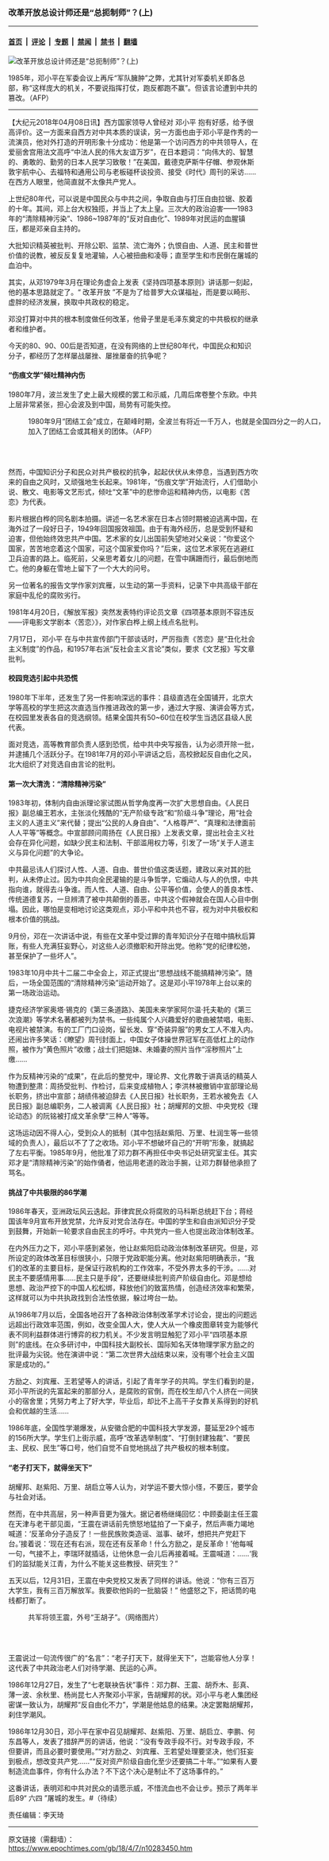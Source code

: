 ### 改革开放总设计师还是“总扼制师”？(上)

---

#### [首页](../../../..?n10283450) &nbsp;|&nbsp; [评论](../../../../../epoch-comment?n10283450) &nbsp;|&nbsp; [专题](../../../../../epoch-special?n10283450) &nbsp;|&nbsp; [禁闻](../../../../../epoch-news?n10283450) &nbsp;|&nbsp; [禁书](../../../../../books?n10283450) &nbsp;|&nbsp; [翻墙](https://github.com/gfw-breaker/nogfw/blob/master/README.md?n10283450)


<div><img alt="改革开放总设计师还是“总扼制师”？(上)" class="attachment-djy_600_400 size-djy_600_400 wp-post-image" src="https://i.epochtimes.com/assets/uploads/2015/12/1512191305122403-600x400.jpg"/>
<div class="caption">
 <p>
  1985年，邓小平在军委会议上再斥“军队臃肿”之弊，尤其针对军委机关即各总部，称“这样庞大的机关，不要说指挥打仗，跑反都跑不赢”。但该言论遭到中共的篡改。（AFP）
 </p>
</div></div><hr/><div class="post_content" id="artbody" itemprop="articleBody">
 <!-- article content begin -->
 <p>
  【大纪元2018年04月08日讯】西方国家领导人曾经对
  <ok href="https://www.epochtimes.com/gb/tag/%E9%82%93%E5%B0%8F%E5%B9%B3.html">
   邓小平
  </ok>
  抱有好感，给予很高评价。这一方面来自西方对中共本质的误读，另一方面也由于邓小平是作秀的一流演员，他对外打造的开明形象十分成功：他是第一个访问西方的中共领导人，在爱丽舍宫用法文高呼“中法人民的伟大友谊万岁”，在日本题词：“向伟大的、智慧的、勇敢的、勤劳的日本人民学习致敬！”在美国，戴德克萨斯牛仔帽、参观休斯敦宇航中心、去福特和通用公司与老板碰杯谈投资、接受《时代》周刊的采访……在西方人眼里，他简直就不太像共产党人。
 </p>
 <p>
  上世纪80年代，可以说是中国民众与中共之间，争取自由与打压自由拉锯、胶着的十年。其间，邓上台大权独揽，并当上了太上皇。三次大的政治迫害——1983年的“清除精神污染”、1986~1987年的“反对自由化”、1989年对民运的血腥镇压，都是邓亲自主持的。
 </p>
 <p>
  大批知识精英被批判、开除公职、监禁、流亡海外；仇恨自由、人道、民主和普世价值的说教，被反反复复地灌输，人心被扭曲和凌辱；直至学生和市民倒在屠城的血泊中。
 </p>
 <p>
  其实，从邓1979年3月在理论务虚会上发表《坚持四项基本原则》讲话那一刻起，他的基本思路就定了。“
  <ok href="https://www.epochtimes.com/gb/tag/%E6%94%B9%E9%9D%A9%E5%BC%80%E6%94%BE.html">
   改革开放
  </ok>
  ”不是为了给普罗大众谋福祉，而是要以畸形、虚胖的经济发展，换取中共政权的稳定。
 </p>
 <p>
  邓没打算对中共的根本制度做任何改革，他骨子里是毛泽东奠定的中共极权的继承者和维护者。
 </p>
 <p>
  今天的80、90、00后是否知道，在没有网络的上世纪80年代，中国民众和知识分子，都经历了怎样屡战屡挫、屡挫屡奋的抗争呢？
 </p>
 <h4>
  “伤痕文学”倾吐精神内伤
 </h4>
 <p>
  1980年7月，波兰发生了史上最大规模的罢工和示威，几周后席卷整个东欧。中共上层非常紧张，担心会波及到中国，局势有可能失控。
 </p>
 <figure aria-describedby="caption-attachment-5749639" class="wp-caption aligncenter" id="attachment_5749639" style="width: 600px">
  <ok href="https://i.epochtimes.com/assets/uploads/2014/07/1407071108331944.jpg" target="_blank">
   <img alt="" class="wp-image-5749639 size-large" src="https://i.epochtimes.com/assets/uploads/2014/07/1407071108331944-600x416.jpg"/>
  </ok>
  <br/><figcaption class="wp-caption-text" id="caption-attachment-5749639">
   1980年9月“团结工会”成立，在颠峰时期，全波兰有将近一千万人，也就是全国四分之一的人口，加入了团结工会或其相关的团体。（AFP）
  </figcaption><br/>
 </figure><br/>
 <p>
  然而，中国知识分子和民众对共产极权的抗争，起起伏伏从未停息，当遇到西方吹来的自由之风时，又顽强地生长起来。1981年，“伤痕文学”开始流行，人们借助小说、散文、电影等文艺形式，倾吐“文革”中的悲惨命运和精神内伤，以电影《苦恋》为代表。
 </p>
 <p>
  影片根据白桦的同名剧本拍摄。讲述一名艺术家在日本占领时期被迫逃离中国，在海外过了一段好日子，1949年回国报效祖国。由于有海外经历，总是受到怀疑和迫害，但他始终效忠共产中国。艺术家的女儿出国前失望地对父亲说：“你爱这个国家，苦苦地恋着这个国家，可这个国家爱你吗？”后来，这位艺术家死在逃避红卫兵迫害的路上。临死前，父亲思考着女儿的问题，在雪中蹒跚而行，最后倒地而亡。他的身躯在雪地上留下了一个大大的问号。
 </p>
 <p>
  另一位著名的报告文学作家刘宾雁，以生动的第一手资料，记录下中共高级干部在家庭中乱伦的腐败劣行。
 </p>
 <p>
  1981年4月20日，《解放军报》突然发表特约评论员文章《四项基本原则不容违反——评电影文学剧本〈苦恋〉》，对作家白桦上纲上线点名批判。
 </p>
 <p>
  7月17日，
  <ok href="https://www.epochtimes.com/gb/tag/%E9%82%93%E5%B0%8F%E5%B9%B3.html">
   邓小平
  </ok>
  在与中共宣传部门干部谈话时，严厉指责《苦恋》是“丑化社会主义制度”的作品，和1957年右派“反社会主义言论”类似，要求《文艺报》写文章批判。
 </p>
 <h4>
  校园竞选引起中共恐慌
 </h4>
 <p>
  1980年下半年，还发生了另一件影响深远的事件：县级直选在全国铺开，北京大学等高校的学生把这次直选当作推进政改的第一步，通过大字报、演讲会等方式，在校园里发表各自的竞选纲领。结果全国共有50~60位在校学生当选区县级人民代表。
 </p>
 <p>
  面对竞选，高等教育部负责人感到恐慌，给中共中央写报告，认为必须开除一批，并逮捕几个活跃分子。在1981年7月的邓小平讲话之后，高校掀起反自由化之风，北大组织了对竞选自由言论的批判。
 </p>
 <h4>
  第一次大清洗：“清除精神污染”
 </h4>
 <p>
  1983年初，体制内自由派理论家试图从哲学角度再一次扩大思想自由。《人民日报》副总编王若水，主张淡化残酷的“无产阶级专政”和“阶级斗争”理论，用“社会主义的人道主义”来代替；提出“公民的人身自由”、“人格尊严”、“真理和法律面前人人平等”等概念。中宣部顾问周扬在《人民日报》上发表文章，提出社会主义社会存在异化问题，如缺少民主和法制、干部滥用权力等，引发了一场“关于人道主义与异化问题”的大争论。
 </p>
 <p>
  中共最忌讳人们探讨人性、人道、自由、普世价值这类话题，建政以来对其的批判，从未停止过。因为中共向全民灌输的是斗争哲学，它煽动人与人的仇恨，中共指向谁，就得去斗争谁。而人性、人道、自由、公平等价值，会使人的善良本性、传统道德复苏，一旦辨清了被中共颠倒的善恶，中共这个假神就会在国人心目中倒塌。因此，哪怕是变相地讨论这类观点，邓小平和中共也不容，视为对中共极权和根本价值的挑战。
 </p>
 <p>
  9月份，邓在一次讲话中说，有些在文革中受过罪的青年知识分子在暗中搞秋后算账，有些人充满狂妄野心，对这些人必须撤职和开除出党。他称“党的纪律松弛，甚至保护了一些坏人”。
 </p>
 <p>
  1983年10月中共十二届二中全会上，邓正式提出“思想战线不能搞精神污染”。随后，一场全国范围的“清除精神污染”运动开始了。这是邓小平1978年上台以来的第一场政治运动。
 </p>
 <p>
  捷克经济学家奥塔‧锡克的《第三条道路》、美国未来学家阿尔温‧托夫勒的《第三次浪潮》等学术名著都被列为禁书。一些纯属个人兴趣爱好的歌曲被禁唱，电影、电视片被禁演。有的工厂门口设岗，留长发、穿“奇装异服”的男女工人不准入内。还闹出许多笑话：《瞭望》周刊封面上，中国女子体操世界冠军在高低杠上的动作照，被作为“黄色照片”收缴；战士们把姐妹、未婚妻的照片当作“淫秽照片”上缴……
 </p>
 <p>
  作为反精神污染的“成果”，在此后的整党中，理论界、文化界敢于讲真话的精英人物遭到整肃：周扬受批判、作检讨，后来变成植物人；李洪林被撤销中宣部理论局长职务，挤出中宣部；胡绩伟被迫辞去《人民日报》社长职务，王若水被免去《人民日报》副总编职务，二人被调离《人民日报》社；胡耀邦的文胆、中央党校《理论动态》的阮铭被打成文革余孽“三种人”等等。
 </p>
 <p>
  这场运动因不得人心，受到众人的抵制（其中包括赵紫阳、万里、杜润生等一些领域的负责人），最后以不了了之收场。邓小平不想破坏自己的“开明”形象，就搞起了左右平衡。1985年9月，他批准了邓力群不再担任中央书记处研究室主任。其实邓才是“清除精神污染”的始作俑者，他运用老道的政治手腕，让邓力群替他承担了骂名。
 </p>
 <h4>
  挑战了中共极限的86学潮
 </h4>
 <p>
  1986年春天，亚洲政坛风云迭起。菲律宾民众将腐败的马科斯总统赶下台；蒋经国该年9月宣布开放党禁，允许反对党合法存在。中国的学生和自由派知识分子受到鼓舞，开始新一轮要求自由民主的呼吁。中共党内一些人也提出政治体制改革。
 </p>
 <p>
  在内外压力之下，邓小平感到紧张，他让赵紫阳启动政治体制改革研究。但是，邓所设定的政体改革目标很狭小，只限于党政职能分离。他对赵紫阳明确表示，“我们的改革的主要目标，是保证行政机构的工作效率，不受外界太多的干涉。……对民主不要感情用事……民主只是手段”，还要继续批判资产阶级自由化。邓是想给思想、政治严控下的中国人松松绑，释放他们的致富热情，创造经济效率和繁荣，这样就可以为中共执政找到合法性依据，躲过垮台一劫。
 </p>
 <p>
  从1986年7月以后，全国各地召开了各种政治体制改革学术讨论会，提出的问题远远超出行政效率范围，例如，改变全国人大，使人大从一个橡皮图章转变为能够代表不同利益群体进行博弈的权力机关。不少发言明显触犯了邓小平“四项基本原则”的底线。在众多研讨中，中国科技大副校长、国际知名天体物理学家方励之的批评最为尖锐。他在演讲中说：“第二次世界大战结束以来，没有哪个社会主义国家是成功的。”
 </p>
 <p>
  方励之、刘宾雁、王若望等人的讲话，引起了青年学子的共鸣。学生们看到的是，邓小平所说的先富起来的那部分人，是腐败的官倒，而在校生却八个人挤在一间狭小的宿舍里；凭努力考上了好大学，毕业后，却比不上高干子女靠关系得到的好机会和优越的生活……
 </p>
 <p>
  1986年底，全国性学潮爆发，从安徽合肥的中国科技大学发源，蔓延至29个城市的156所大学。学生们上街示威，高呼“改革选举制度”、“打倒封建独裁”、“要民主、民权、民生”等口号，他们自觉不自觉地挑战了共产极权的根本制度。
 </p>
 <h4>
  “老子打天下，就得坐天下”
 </h4>
 <p>
  胡耀邦、赵紫阳、万里、胡启立等人认为，对学运不要大惊小怪，不要压，要学会与社会对话。
 </p>
 <p>
  然而，在中共高层，另一种声音更为强大。据记者杨继绳回忆：中顾委副主任王震在天津与老干部见面，“王震在讲话前先愤怒地猛拍了一下桌子，然后声嘶力竭地喊道：‘反革命分子造反了！一些民族败类造谣、滋事、破坏，想把共产党赶下台。’接着说：‘现在还有右派，现在还有反革命！什么方励之，是反革命！’他每喊一句，气接不上，李瑞环就插话，让他休息一会儿后再接着喊。王震喊道：……‘我们的监狱能关江青，为什么不能关这些教授、研究生？”
 </p>
 <p>
  五天以后，12月31日，王震在中央党校又发表了同样的讲话。他说：“你有三百万大学生，我有三百万解放军。我要砍他妈的一批脑袋！” 他盛怒之下，把话筒的电线都打断了。
 </p>
 <figure aria-describedby="caption-attachment-6818253" class="wp-caption aligncenter" id="attachment_6818253" style="width: 400px">
  <ok href="https://i.epochtimes.com/assets/uploads/2009/08/908112028111497.jpg" target="_blank">
   <img alt="" class="wp-image-6818253 size-full" src="https://i.epochtimes.com/assets/uploads/2009/08/908112028111497.jpg"/>
  </ok>
  <br/><figcaption class="wp-caption-text" id="caption-attachment-6818253">
   共军将领王震，外号“王胡子”。（网络图片）
  </figcaption><br/>
 </figure><br/>
 <p>
  王震说过一句流传很广的“名言”：“老子打天下，就得坐天下”，岂能容他人分享！这代表了中共政治老人们对待学潮、民运的心声。
 </p>
 <p>
  1986年12月27日，发生了“七老联袂告状”事件：邓力群、王震、胡乔木、彭真、薄一波、余秋里、杨尚昆七人齐聚邓小平家，告胡耀邦的状。邓小平与老人集团经密谋一致认为，胡耀邦“反自由化不力”，学潮是他姑息的结果。决定罢黜胡耀邦，刹住学潮风。
 </p>
 <p>
  1986年12月30日，邓小平在家中召见胡耀邦、赵紫阳、万里、胡启立、李鹏、何东昌等人，发表了措辞严厉的讲话，他说：“没有专政手段不行。对专政手段，不但要讲，而且必要时要使用。”“对方励之、刘宾雁、王若望处理要坚决，他们狂妄到极点，想改变共产党……”“反对资产阶级自由化至少还要搞二十年。”“如果有人要制造流血事件，你有什么办法？不下这个决心是制止不了这场事件的。”
 </p>
 <p>
  这番讲话，表明邓和中共对民众的请愿示威，不惜流血也不会让步。预示了两年半后89“
  <ok href="https://www.epochtimes.com/gb/tag/%E5%85%AD%E5%9B%9B.html">
   六四
  </ok>
  ”屠城的发生。#（待续）
 </p>
 <p>
  责任编辑：李天琦
 </p>
 <!-- article content end -->
 <div id="below_article_ad">
 </div>
</div>


---

原文链接（需翻墙）：https://www.epochtimes.com/gb/18/4/7/n10283450.htm